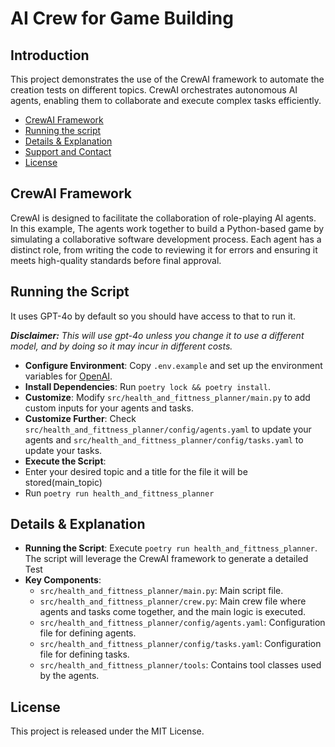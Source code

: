 # AI Crew for Game Building
## Introduction
This project demonstrates the use of the CrewAI framework to automate the creation tests on different topics. CrewAI orchestrates autonomous AI agents, enabling them to collaborate and execute complex tasks efficiently.


- [CrewAI Framework](#crewai-framework)
- [Running the script](#running-the-script)
- [Details & Explanation](#details--explanation)
- [Support and Contact](#support-and-contact)
- [License](#license)

## CrewAI Framework
CrewAI is designed to facilitate the collaboration of role-playing AI agents. In this example, The agents work together to build a Python-based game by simulating a collaborative software development process. Each agent has a distinct role, from writing the code to reviewing it for errors and ensuring it meets high-quality standards before final approval.


## Running the Script
It uses GPT-4o by default so you should have access to that to run it.

***Disclaimer:** This will use gpt-4o unless you change it to use a different model, and by doing so it may incur in different costs.*

- **Configure Environment**: Copy `.env.example` and set up the environment variables for [OpenAI](https://platform.openai.com/api-keys).
- **Install Dependencies**: Run `poetry lock && poetry install`.
- **Customize**: Modify `src/health_and_fittness_planner/main.py` to add custom inputs for your agents and tasks.
- **Customize Further**: Check `src/health_and_fittness_planner/config/agents.yaml` to update your agents and `src/health_and_fittness_planner/config/tasks.yaml` to update your tasks.
- **Execute the Script**:
- Enter your desired topic and a title for the file it will be stored(main_topic)
- Run `poetry run health_and_fittness_planner` 

## Details & Explanation
- **Running the Script**: Execute `poetry run health_and_fittness_planner`. The script will leverage the CrewAI framework to generate a detailed Test
- **Key Components**:
  - `src/health_and_fittness_planner/main.py`: Main script file.
  - `src/health_and_fittness_planner/crew.py`: Main crew file where agents and tasks come together, and the main logic is executed.
  - `src/health_and_fittness_planner/config/agents.yaml`: Configuration file for defining agents.
  - `src/health_and_fittness_planner/config/tasks.yaml`: Configuration file for defining tasks.
  - `src/health_and_fittness_planner/tools`: Contains tool classes used by the agents.

## License
This project is released under the MIT License.
